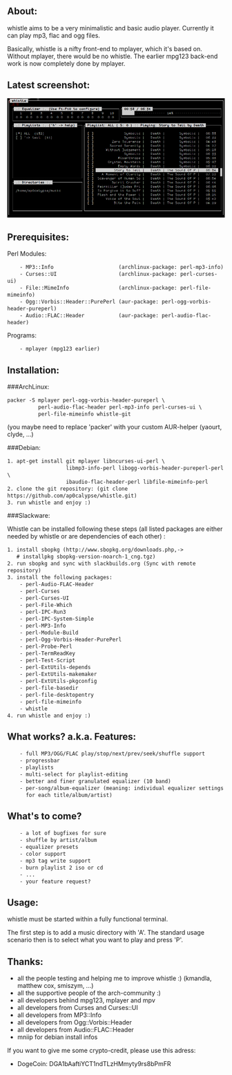 About:
------

whistle aims to be a very minimalistic and basic audio player.
Currently it can play mp3, flac and ogg files.

Basically, whistle is a nifty front-end to mplayer, which it's
based on. Without mplayer, there would be no whistle. The earlier
mpg123 back-end work is now completely done by mplayer.


Latest screenshot:
------------------

![screenshot whistle](screenshot.png "Screenshot")


Prerequisites:
--------------

Perl Modules:
    
        - MP3::Info                     (archlinux-package: perl-mp3-info)
        - Curses::UI                    (archlinux-package: perl-curses-ui)
        - File::MimeInfo                (archlinux-package: perl-file-mimeinfo)
        - Ogg::Vorbis::Header::PurePerl (aur-package: perl-ogg-vorbis-header-pureperl)
        - Audio::FLAC::Header           (aur-package: perl-audio-flac-header)

Programs:

        - mplayer (mpg123 earlier)


Installation:
-------------

###ArchLinux:

    packer -S mplayer perl-ogg-vorbis-header-pureperl \
              perl-audio-flac-header perl-mp3-info perl-curses-ui \
              perl-file-mimeinfo whistle-git
    
(you maybe need to replace 'packer' with your custom AUR-helper (yaourt, clyde, ...)


###Debian:

    1. apt-get install git mplayer libncurses-ui-perl \
                       libmp3-info-perl libogg-vorbis-header-pureperl-perl \
                       ibaudio-flac-header-perl libfile-mimeinfo-perl
    2. clone the git repository: (git clone https://github.com/ap0calypse/whistle.git)
    3. run whistle and enjoy :)

###Slackware:

Whistle can be installed following these steps (all listed packages are either needed by whistle or are dependencies of each other) :

    1. install sbopkg (http://www.sbopkg.org/downloads.php,-> 
       # installpkg sbopkg-version-noarch-1_cng.tgz)
    2. run sbopkg and sync with slackbuilds.org (Sync with remote repository)
    3. install the following packages:
        - perl-Audio-FLAC-Header
        - perl-Curses
        - perl-Curses-UI
        - perl-File-Which
        - perl-IPC-Run3
        - perl-IPC-System-Simple
        - perl-MP3-Info
        - perl-Module-Build
        - perl-Ogg-Vorbis-Header-PurePerl
        - perl-Probe-Perl
        - perl-TermReadKey
        - perl-Test-Script
        - perl-ExtUtils-depends
        - perl-ExtUtils-makemaker
        - perl-ExtUtils-pkgconfig
        - perl-file-basedir
        - perl-file-desktopentry
        - perl-file-mimeinfo
        - whistle
    4. run whistle and enjoy :)


What works? a.k.a. Features:
----------------------------

        - full MP3/OGG/FLAC play/stop/next/prev/seek/shuffle support
        - progressbar
        - playlists
        - multi-select for playlist-editing
        - better and finer granulated equalizer (10 band)
        - per-song/album-equalizer (meaning: individual equalizer settings 
          for each title/album/artist)


What's to come?
---------------

        - a lot of bugfixes for sure
        - shuffle by artist/album
        - equalizer presets
        - color support
        - mp3 tag write support
        - burn playlist 2 iso or cd
        - ...
        - your feature request?


Usage:
------

whistle must be started within a fully functional terminal.

The first step is to add a music directory with 'A'. The standard
usage scenario then is to select what you want to play and press 'P'.


Thanks:
-------
 - all the people testing and helping me to improve whistle :)
   (kmandla, matthew cox, smiszym, ...)
 - all the supportive people of the arch-community :)
 - all developers behind mpg123, mplayer and mpv
 - all developers from Curses and Curses::UI
 - all developers from MP3::Info
 - all developers from Ogg::Vorbis::Header
 - all developers from Audio::FLAC::Header
 - mniip for debian install infos
 


If you want to give me some crypto-credit, please use this adress:

  - DogeCoin:   DGA1bAaftiYCT1ndTLzHMmyty9rs8bPmFR
